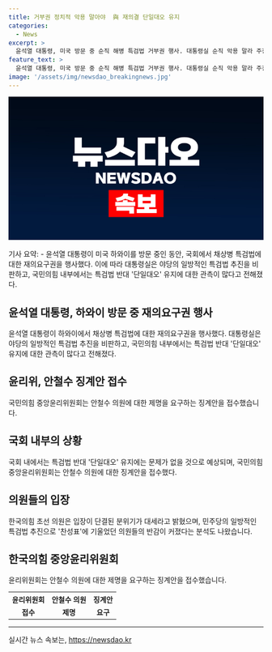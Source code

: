 ```yaml
---
title: 거부권 정치적 악용 말아야  與 재의결 단일대오 유지
categories:
  - News
excerpt: >
  윤석열 대통령, 미국 방문 중 순직 해병 특검법 거부권 행사. 대통령실 순직 악용 말라 주장. 국회 내부, 특검법 반대 분위기 강화. 거대 야권 내부 논란은 단일대오 유지 예상. 더불어민주당 주도 특검법에 국민의힘 반발. 친문통전 등 결심변화. 국민의힘 중앙윤리위 요구로 안철수 징계안 접수. 정치적 목적 의심 여론 양상.
feature_text: >
  윤석열 대통령, 미국 방문 중 순직 해병 특검법 거부권 행사. 대통령실 순직 악용 말라 주장. 국회 내부, 특검법 반대 분위기 강화. 거대 야권 내부 논란은 단일대오 유지 예상. 더불어민주당 주도 특검법에 국민의힘 반발. 친문통전 등 결심변화. 국민의힘 중앙윤리위 요구로 안철수 징계안 접수. 정치적 목적 의심 여론 양상.
image: '/assets/img/newsdao_breakingnews.jpg'
---
```


<p><img src="/assets/img/newsdao_breakingnews.jpg" alt="ontimetimes 속보" /></p>

<p>기사 요약:
- 윤석열 대통령이 미국 하와이를 방문 중인 동안, 국회에서 채상병 특검법에 대한 재의요구권을 행사했다. 이에 따라 대통령실은 야당의 일방적인 특검법 추진을 비판하고, 국민의힘 내부에서는 특검법 반대 '단일대오' 유지에 대한 관측이 많다고 전해졌다.</p>

<h2 data-ke-size="size26">윤석열 대통령, 하와이 방문 중 재의요구권 행사</h2>

<p data-ke-size="size16">윤석열 대통령이 하와이에서 채상병 특검법에 대한 재의요구권을 행사했다. 대통령실은 야당의 일방적인 특검법 추진을 비판하고, 국민의힘 내부에서는 특검법 반대 '단일대오' 유지에 대한 관측이 많다고 전해졌다.</p>

<h2 data-ke-size="size26">윤리위, 안철수 징계안 접수</h2>

<p data-ke-size="size16">국민의힘 중앙윤리위원회는 안철수 의원에 대한 제명을 요구하는 징계안을 접수했습니다.</p>

<h2 data-ke-size="size26">국회 내부의 상황</h2>

<p data-ke-size="size16">국회 내에서는 특검법 반대 '단일대오' 유지에는 문제가 없을 것으로 예상되며, 국민의힘 중앙윤리위원회는 안철수 의원에 대한 징계안을 접수했다.</p>

<h2 data-ke-size="size26">의원들의 입장</h2>

<p data-ke-size="size16">한국의힘 초선 의원은 입장이 단결된 분위기가 대세라고 밝혔으며, 민주당의 일방적인 특검법 추진으로 '찬성표'에 기울었던 의원들의 반감이 커졌다는 분석도 나왔습니다.</p>

<h2 data-ke-size="size26">한국의힘 중앙윤리위원회</h2>

<p data-ke-size="size16">윤리위원회는 안철수 의원에 대한 제명을 요구하는 징계안을 접수했습니다.</p>

<table>
  <tr>
    <th>윤리위원회</th>
    <th>안철수 의원</th>
    <th>징계안</th>
  </tr>
  <tr>
    <td style="text-align: center; height: 17px;"><b>접수</b></td>
    <td style="text-align: center; height: 17px;"><b>제명</b></td>
    <td style="text-align: center; height: 17px;"><b>요구</b></td>
  </tr>
</table>

<hr>
실시간 뉴스 속보는, <a href="https://newsdao.kr" rel="dofollow">https://newsdao.kr</a>


